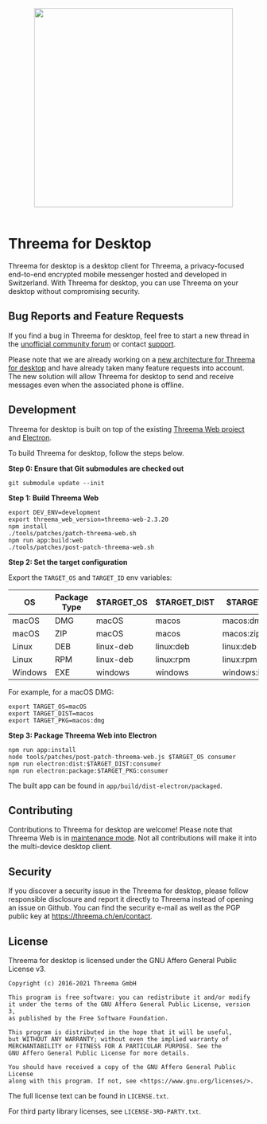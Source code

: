 <div align="center">
  <!-- Centered README header hack -->
  <img width="400" src="logo.svg">
  <br><br>
</div>

# Threema for Desktop

Threema for desktop is a desktop client for Threema, a privacy-focused
end-to-end encrypted mobile messenger hosted and developed in Switzerland. With
Threema for desktop, you can use Threema on your desktop without compromising
security.

## Bug Reports and Feature Requests

If you find a bug in Threema for desktop, feel free to start a new thread in the
[unofficial community forum](https://threema-forum.de/index.php?board/23-bugs-und-fehlermeldungen/)
or contact
[support](https://threema.ch/en/request/default?i_have_read_the_faq=1).

Please note that we are already working on a
[new architecture for Threema for desktop](https://threema.ch/en/blog/posts/md-architectural-overview-intro)
and have already taken many feature requests into account. The new solution will
allow Threema for desktop to send and receive messages even when the associated
phone is offline.

## Development

Threema for desktop is built on top of the existing
[Threema Web project](https://github.com/threema-ch/threema-web) and
[Electron](https://www.electronjs.org).

To build Threema for desktop, follow the steps below.

**Step 0: Ensure that Git submodules are checked out**

    git submodule update --init

**Step 1: Build Threema Web**

    export DEV_ENV=development
    export threema_web_version=threema-web-2.3.20
    npm install
    ./tools/patches/patch-threema-web.sh
    npm run app:build:web
    ./tools/patches/post-patch-threema-web.sh

**Step 2: Set the target configuration**

Export the `TARGET_OS` and `TARGET_ID` env variables:

| OS      | Package Type | $TARGET_OS | $TARGET_DIST | $TARGET_PKG       |
| ------- | ------------ | ---------- | ------------ | ----------------- |
| macOS   | DMG          | macOS      | macos        | macos:dmg         |
| macOS   | ZIP          | macOS      | macos        | macos:zip         |
| Linux   | DEB          | linux-deb  | linux:deb    | linux:deb         |
| Linux   | RPM          | linux-deb  | linux:rpm    | linux:rpm         |
| Windows | EXE          | windows    | windows      | windows:installer |

For example, for a macOS DMG:

    export TARGET_OS=macOS
    export TARGET_DIST=macos
    export TARGET_PKG=macos:dmg

**Step 3: Package Threema Web into Electron**

    npm run app:install
    node tools/patches/post-patch-threema-web.js $TARGET_OS consumer
    npm run electron:dist:$TARGET_DIST:consumer
    npm run electron:package:$TARGET_PKG:consumer

The built app can be found in `app/build/dist-electron/packaged`.

## Contributing

Contributions to Threema for desktop are welcome! Please note that Threema Web
is in [maintenance mode](https://github.com/threema-ch/threema-web/pull/996).
Not all contributions will make it into the multi-device desktop client.

## Security

If you discover a security issue in the Threema for desktop, please follow
responsible disclosure and report it directly to Threema instead of opening an
issue on Github. You can find the security e-mail as well as the PGP public key
at <https://threema.ch/en/contact>.

## License

Threema for desktop is licensed under the GNU Affero General Public License v3.

    Copyright (c) 2016-2021 Threema GmbH

    This program is free software: you can redistribute it and/or modify
    it under the terms of the GNU Affero General Public License, version 3,
    as published by the Free Software Foundation.

    This program is distributed in the hope that it will be useful,
    but WITHOUT ANY WARRANTY; without even the implied warranty of
    MERCHANTABILITY or FITNESS FOR A PARTICULAR PURPOSE. See the
    GNU Affero General Public License for more details.

    You should have received a copy of the GNU Affero General Public License
    along with this program. If not, see <https://www.gnu.org/licenses/>.

The full license text can be found in `LICENSE.txt`.

For third party library licenses, see `LICENSE-3RD-PARTY.txt`.
